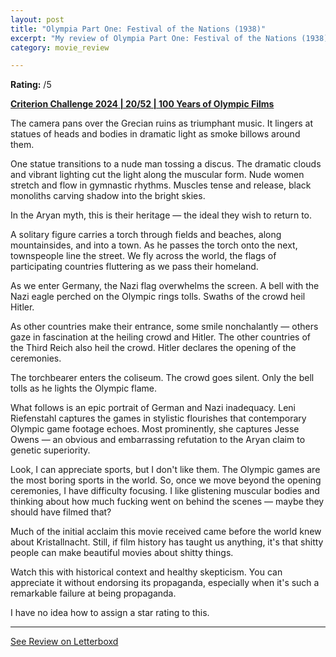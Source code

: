 ```yaml
---
layout: post
title: "Olympia Part One: Festival of the Nations (1938)"
excerpt: "My review of Olympia Part One: Festival of the Nations (1938)"
category: movie_review

---
```


**Rating:** /5

<b><a href="https://boxd.it/qWjuA/detail" rel="nofollow">Criterion Challenge 2024 | 20/52 | 100 Years of Olympic Films</a></b>

The camera pans over the Grecian ruins as triumphant music. It lingers at statues of heads and bodies in dramatic light as smoke billows around them.

One statue transitions to a nude man tossing a discus. The dramatic clouds and vibrant lighting cut the light along the muscular form. Nude women stretch and flow in gymnastic rhythms. Muscles tense and release, black monoliths carving shadow into the bright skies.

In the Aryan myth, this is their heritage — the ideal they wish to return to.

A solitary figure carries a torch through fields and beaches, along mountainsides, and into a town. As he passes the torch onto the next, townspeople line the street. We fly across the world, the flags of participating countries fluttering as we pass their homeland.

As we enter Germany, the Nazi flag overwhelms the screen. A bell with the Nazi eagle perched on the Olympic rings tolls. Swaths of the crowd heil Hitler. 

As other countries make their entrance, some smile nonchalantly — others gaze in fascination at the heiling crowd and Hitler. The other countries of the Third Reich also heil the crowd. Hitler declares the opening of the ceremonies.

The torchbearer enters the coliseum. The crowd goes silent. Only the bell tolls as he lights the Olympic flame.

What follows is an epic portrait of German and Nazi inadequacy. Leni Riefenstahl captures the games in stylistic flourishes that contemporary Olympic game footage echoes. Most prominently, she captures Jesse Owens — an obvious and embarrassing refutation to the Aryan claim to genetic superiority.

Look, I can appreciate sports, but I don't like them. The Olympic games are the most boring sports in the world. So, once we move beyond the opening ceremonies, I have difficulty focusing. I like glistening muscular bodies and thinking about how much fucking went on behind the scenes — maybe they should have filmed that?

Much of the initial acclaim this movie received came before the world knew about Kristallnacht. Still, if film history has taught us anything, it's that shitty people can make beautiful movies about shitty things.

Watch this with historical context and healthy skepticism. You can appreciate it without endorsing its propaganda, especially when it's such a remarkable failure at being propaganda.

I have no idea how to assign a star rating to this.

<hr>

[See Review on Letterboxd](https://boxd.it/6sApNT)
